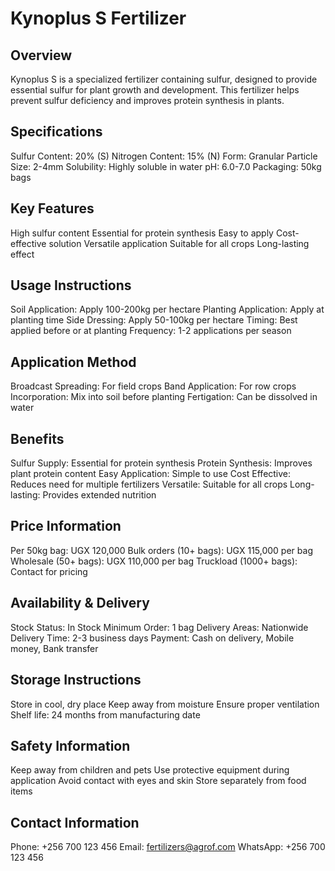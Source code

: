 # Kynoplus S Fertilizer

## Overview
Kynoplus S is a specialized fertilizer containing sulfur, designed to provide essential sulfur for plant growth and development. This fertilizer helps prevent sulfur deficiency and improves protein synthesis in plants.

## Specifications
Sulfur Content: 20% (S)
Nitrogen Content: 15% (N)
Form: Granular
Particle Size: 2-4mm
Solubility: Highly soluble in water
pH: 6.0-7.0
Packaging: 50kg bags

## Key Features
High sulfur content
Essential for protein synthesis
Easy to apply
Cost-effective solution
Versatile application
Suitable for all crops
Long-lasting effect

## Usage Instructions
Soil Application: Apply 100-200kg per hectare
Planting Application: Apply at planting time
Side Dressing: Apply 50-100kg per hectare
Timing: Best applied before or at planting
Frequency: 1-2 applications per season

## Application Method
Broadcast Spreading: For field crops
Band Application: For row crops
Incorporation: Mix into soil before planting
Fertigation: Can be dissolved in water

## Benefits
Sulfur Supply: Essential for protein synthesis
Protein Synthesis: Improves plant protein content
Easy Application: Simple to use
Cost Effective: Reduces need for multiple fertilizers
Versatile: Suitable for all crops
Long-lasting: Provides extended nutrition

## Price Information
Per 50kg bag: UGX 120,000
Bulk orders (10+ bags): UGX 115,000 per bag
Wholesale (50+ bags): UGX 110,000 per bag
Truckload (1000+ bags): Contact for pricing

## Availability & Delivery
Stock Status: In Stock
Minimum Order: 1 bag
Delivery Areas: Nationwide
Delivery Time: 2-3 business days
Payment: Cash on delivery, Mobile money, Bank transfer

## Storage Instructions
Store in cool, dry place
Keep away from moisture
Ensure proper ventilation
Shelf life: 24 months from manufacturing date

## Safety Information
Keep away from children and pets
Use protective equipment during application
Avoid contact with eyes and skin
Store separately from food items

## Contact Information
Phone: +256 700 123 456
Email: fertilizers@agrof.com
WhatsApp: +256 700 123 456

